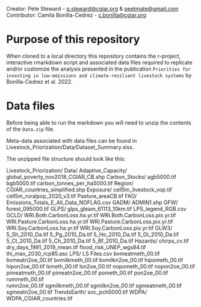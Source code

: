 Creator: Pete Steward - p.steward@cgiar.org & peetmate@gmail.com  
Contributor: Camila Bonilla-Cedrez - c.bonilla@cgiar.org

# Purpose of this repository
When cloned to a local directory this repository contains the r-project, interactive rmarkdown script and associated data files required to replicate and/or customize the analysis presented
in the publication `Priorities for investing in low-emissions and climate-resilient livestock systems` by Bonilla-Cedrez et al. 2022.

# Data files
Before being able to run the markdown you will need to unzip the contents of the `Data.zip` file. 

Meta-data associated with data files can be found in Livestock_Priorization/Data/Dataset_Summary.xlsx.

The unzipped file structure should look like this:

Livestock_Priorization/
	Data/
		Adaptive_Capacity/
			global_poverty_nov2018_CGIAR_CB.shp
		Carbon_Stocks/
			agb5000.tif
			bgb5000.tif
			carbon_tonnes_per_ha5000.tif
		Region/
			CGIAR_countries_simplified.shp
		Exposure/
			cell5m_livestock_vop.tif
			cell5m_ruralpop_2020_v3.tif
			Pasture_areaCB.tif
		FAO/
			Emissions_Totals_E_All_Data_NOFLAG.csv
		GADM/
			ADMIN1.shp
		GFW/
			forest_095000.tif
		GLPS/
			glps_gleam_61113_10km.tif
			LPS_legend_RGB.csv
		GCLD/
			WRI.Both.CarbonLoss.ha.yr.tif
			WRI.Both.CarbonLoss.pix.yr.tif
			WRI.Pasture.CarbonLoss.ha.yr.tif
			WRI.Pasture.CarbonLoss.pix.yr.tif
			WRI.Soy.CarbonLoss.ha.yr.tif
			WRI.Soy.CarbonLoss.pix.yr.tif
		GLW3/
			5_Sh_2010_Da.tif
			5_Pg_2010_Da.tif
			5_Ho_2010_Da.tif
			5_Gt_2010_Da.tif
			5_Ct_2010_Da.tif
			5_Ch_2010_Da.tif
			5_Bf_2010_Da.tif
		Hazards/
			chirps_cv.tif
			dry_days_1981_2019_mean.tif
			flood_risk_UNEP_wgs84.tif
			thi_max_2030_rcp85.asc
		LPS/
			LS Files.csv
			bvmeatmeth_00.tif
			bvmeatn2oe_00.tif
			bvmilkmeth_00.tif
			bvmilkn2oe_00.tif
			hipometh_00.tif
			hipon2oe_00.tif
			lsmeth_00.tif
			lsn2oe_00.tif
			nopometh_00.tif
			nopon2oe_00.tif
			pimeatmeth_00.tif
			pimeatn2oe_00.tif
			pometh_00.tif
			pon2oe_00.tif
			rummeth_00.tif	
			rumn2oe_00.tif
			sgmilkmeth_00.tif
			sgmilkn2oe_00.tif
			sgmeatmeth_00.tif
			sgmeatn2oe_00.tif
		TrendsEarth/
			soc_pch5000.tif
		WDPA/
			WDPA_CGIAR_countries.tif

